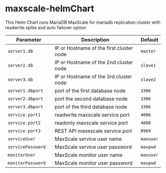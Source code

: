 # maxscale-helmChart

This Helm Chart  runs  MariaDB MaxScale for mariadb replication cluster with readwrite splite and auto failover option 



| Parameter                 | Description                                     | Default                                                 |
|---------------------------|--------------------------------------------------------|--------------------------------------------------|
| ` server1.db `            | IP or Hostname of the first cluster node               | `master`                                         |
| ` server2.db `            | IP or Hostname of the 2nd cluster node                 | `slave1`                                         |
| ` server3.db `            | IP or Hostname of the 3rd cluster node                 | `slave2`                                         |
| ` server1.dbport `        | port of the first database node                        | `3306`                                           |
| ` server2.dbport `        | port the second database node                          | `3306`                                           |
| ` server3.dbport `        | port of the third database node                        | `3306`                                           |
| ` service.port1   `       |       readwrite maxscale service port                  | `4006`                                           |
| ` service.port2 `          |       readonly maxscale service port                   | `4008`                                           |
| ` service.port3   `       |       REST API maxescale service port                  | `8989`                                           |
| ` serviceUser   `         |       MaxScale service user name                       | `maxuser`                                        |
| ` servicePassword   `     |       MaxScale service user password                   | `maxpwd`                                         |
| ` monitorUser   `         |       MaxScale monitor user name                       | `maxuser`                                        |
| ` monitorPassword   `     |       MaxScale monitor user password                   | `maxpwd`                                         |



